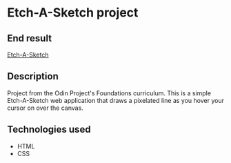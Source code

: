 # Etch-A-Sketch project

## End result

[Etch-A-Sketch](https://sevignator.github.io/odin-project_etch-a-sketch/)

## Description

Project from the Odin Project's Foundations curriculum. This is a simple Etch-A-Sketch web application that draws a pixelated line as you hover your cursor on over the canvas.

## Technologies used

- HTML
- CSS
